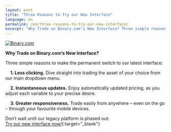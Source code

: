 ```yaml
---
layout: post
title: "Three Reasons to Try our New Interface"
language: en
permalink: /en/three-reasons-to-try-our-new-interface/
excerpt: "Why Trade on Binary.com’s New Interface? Three simple reasons to make the permanent switch to our latest interface..."
---
```


<a href="https://www.binary.com/" target="_blank"><img src="{{ site.url }}/images/FB-ads5.jpg" alt="Binary.com"></a>

**Why Trade on Binary.com’s New Interface?**

Three simple reasons to make the permanent switch to our latest interface: 

&nbsp;&nbsp;&nbsp;&nbsp;**1. Less clicking.** Dive straight into trading the asset of your choice from our main dropdown menu.

&nbsp;&nbsp;&nbsp;&nbsp;**2. Instantaneous updates.** Enjoy automatically updated pricing, as you adjust each variable to your precise desire.

&nbsp;&nbsp;&nbsp;&nbsp;**3. Greater responsiveness.** Trade easily from anywhere – even on the go – through your favourite mobile devices. 

Don’t wait until our legacy platform is phased out:<br>
[Try our new interface now!](https://www.binary.com/){:target="_blank"}

